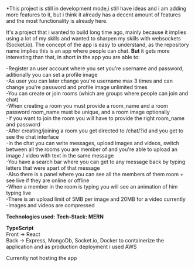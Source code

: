 *This project is still in development mode,i still have ideas and i am adding more features to it, but i think it already has a decent amount of features and the most functionality is already here.

It's a project that i wanted to build long time ago, mainly because it implies using a lot of my skills and wanted to sharpen my skills with websockets (Socket.io).
The concept of the app is easy to understand, as the repository name implies this is an app where people can chat.
**But** it gets more interesting than that, in short in the app you are able to:

-Register an user account where you set you're username and password, aditionally you can set a profile image\
-As user you can later change you're username max 3 times and can change you're password and profile image unlimited times\
-You can create or join rooms (which are groups where people can join and chat)\
-When creating a room you must provide a room_name and a room password room_name must be unique, and a room image optionally\
-If you want to join the room you will have to provide the right room_name and password\
-After creating/joining a room you get directed to /chat/?id and you get to see the chat interface\
-In the chat you can write messages, upload images and videos, switch between all the rooms you are member of and you're able to upload an image / video with text in the same message\
-You have a search bar where you can get to any message back by typing letters that were apart of that message\
-Also there is a panel where you can see all the members of them room + see live if they are online or offline\
-When a member in the room is typing you will see an animation of him typing live\
-There is an upload limit of 5MB per image and 20MB for a video currently\
-Images and videos are compressed

**Technologies used:**
**Tech-Stack: MERN**

**TypeScript**\
Front -> React\
Back -> Express, MongoDb, Socket.io, Docker to containerize the application and as production deployment i used AWS

Currently not hosting the app
